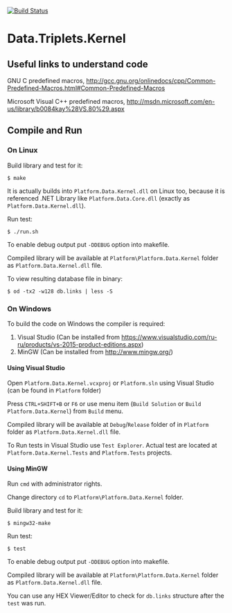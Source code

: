 [![Build Status](https://travis-ci.com/linksplatform/Data.Triplets.Kernel.svg?branch=master)](https://travis-ci.com/linksplatform/Data.Triplets.Kernel)

# Data.Triplets.Kernel

## Useful links to understand code

GNU C predefined macros, http://gcc.gnu.org/onlinedocs/cpp/Common-Predefined-Macros.html#Common-Predefined-Macros

Microsoft Visual C++ predefined macros, http://msdn.microsoft.com/en-us/library/b0084kay%28VS.80%29.aspx

## Compile and Run

### On Linux

Build library and test for it:
```
$ make
```

It is actually builds into `Platform.Data.Kernel.dll` on Linux too, because it is referenced .NET Library like `Platform.Data.Core.dll` (exactly as `Platform.Data.Kernel.dll`).

Run test:
```
$ ./run.sh
```

To enable debug output put `-DDEBUG` option into makefile.

Compiled library will be available at `Platform\Platform.Data.Kernel` folder as `Platform.Data.Kernel.dll` file.

To view resulting database file in binary:
```
$ od -tx2 -w128 db.links | less -S
```

### On Windows

To build the code on Windows the compiler is required:

1. Visual Studio (Can be installed from https://www.visualstudio.com/ru-ru/products/vs-2015-product-editions.aspx)
2. MinGW (Can be installed from http://www.mingw.org/)

#### Using Visual Studio

Open `Platform.Data.Kernel.vcxproj` or `Platform.sln` using Visual Studio (can be found in `Platform` folder)

Press `CTRL+SHIFT+B` or `F6` or use menu item (`Build Solution` or `Build Platform.Data.Kernel`) from `Build` menu.

Compiled library will be available at `Debug`/`Release` folder of in `Platform` folder as `Platform.Data.Kernel.dll` file.

To Run tests in Visual Studio use `Test Explorer`. Actual test are located at `Platform.Data.Kernel.Tests` and `Platform.Tests` projects.

#### Using MinGW

Run `cmd` with administrator rights.

Change directory `cd` to `Platform\Platform.Data.Kernel` folder.

Build library and test for it:
```
$ mingw32-make
```

Run test:
```
$ test
```

To enable debug output put `-DDEBUG` option into makefile.

Compiled library will be available at `Platform\Platform.Data.Kernel` folder as `Platform.Data.Kernel.dll` file.

You can use any HEX Viewer/Editor to check for `db.links` structure after the `test` was run.
